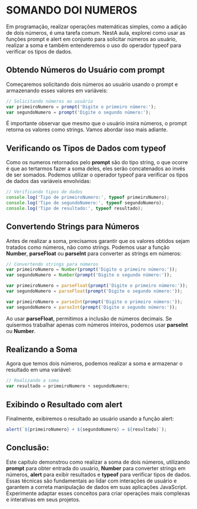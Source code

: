# SOMANDO DOI NUMEROS

Em programação, realizar operações matemáticas simples, como a adição de dois números, é uma tarefa comum. NestA aula, explorei como usar as funções prompt e alert em conjunto para solicitar números ao usuário, realizar a soma e também entenderemos o uso do operador typeof para verificar os tipos de dados.

## Obtendo Números do Usuário com prompt

Começaremos solicitando dois números ao usuário usando o prompt e armazenando esses valores em variáveis:

```js
// Solicitando números ao usuário
var primeiroNumero = prompt('Digite o primeiro número:');
var segundoNumero = prompt('Digite o segundo número:');
```

É importante observar que mesmo que o usuário insira números, o prompt retorna os valores como strings. Vamos abordar isso mais adiante.

## Verificando os Tipos de Dados com typeof

Como os numeros retornados pelo **prompt** são do tipo string, o que ocorre é que ao tertarmos fazer a soma deles, eles serão concatenados ao invés de ser somados. Podemos utilizar o operador typeof para verificar os tipos de dados das variáveis envolvidas:

```js
// Verificando tipos de dados
console.log('Tipo de primeiroNumero:', typeof primeiroNumero);
console.log('Tipo de segundoNumero:', typeof segundoNumero);
console.log('Tipo de resultado:', typeof resultado);
```

## Convertendo Strings para Números

Antes de realizar a soma, precisamos garantir que os valores obtidos sejam tratados como números, não como strings. Podemos usar a função **Number**, **parseFloat** ou **parseInt** para converter as strings em números:

```js
// Convertendo strings para números
var primeiroNumero = Number(prompt('Digite o primeiro número:'));
var segundoNumero = Number(prompt('Digite o segundo número:'));

var primeiroNumero = parseFloat(prompt('Digite o primeiro número:'));
var segundoNumero = parseFloat(prompt('Digite o segundo número:'));

var primeiroNumero = parseInt(prompt('Digite o primeiro número:'));
var segundoNumero = parseInt(prompt('Digite o segundo número:'));
```

Ao usar **parseFloat**, permitimos a inclusão de números decimais. Se quisermos trabalhar apenas com números inteiros, podemos usar **parseInt** ou **Number**.

## Realizando a Soma

Agora que temos dois números, podemos realizar a soma e armazenar o resultado em uma variável:

```js
// Realizando a soma
var resultado = primeiroNumero + segundoNumero;
```

## Exibindo o Resultado com alert

Finalmente, exibiremos o resultado ao usuário usando a função alert:

```js
alert(`${primeiroNumero} + ${segundoNumero} = ${resultado}`);
```

## Conclusão:

Este capítulo demonstrou como realizar a soma de dois números, utilizando **prompt** para obter entrada do usuário, **Number** para converter strings em números, **alert** para exibir resultados e **typeof** para verificar tipos de dados. Essas técnicas são fundamentais ao lidar com interações de usuário e garantem a correta manipulação de dados em suas aplicações JavaScript. Experimente adaptar esses conceitos para criar operações mais complexas e interativas em seus projetos.
